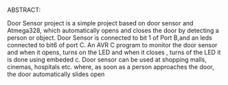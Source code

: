 ABSTRACT:
    
 Door Sensor project is a simple project based on door sensor and Atmega328, which automatically opens and closes the door by detecting a person or object. 
Door Sensor is connected to bit 1 of Port B,and an leds connected to bit6 of port C. An AVR C program to monitor the door sensor and when it opens, turns on the LED and when it closes , turns of the LED it is done using embeded c. 
Door sensor can be used at shopping malls, cinemas, hospitals etc. where, as soon as a person approaches the door, the door automatically slides open
